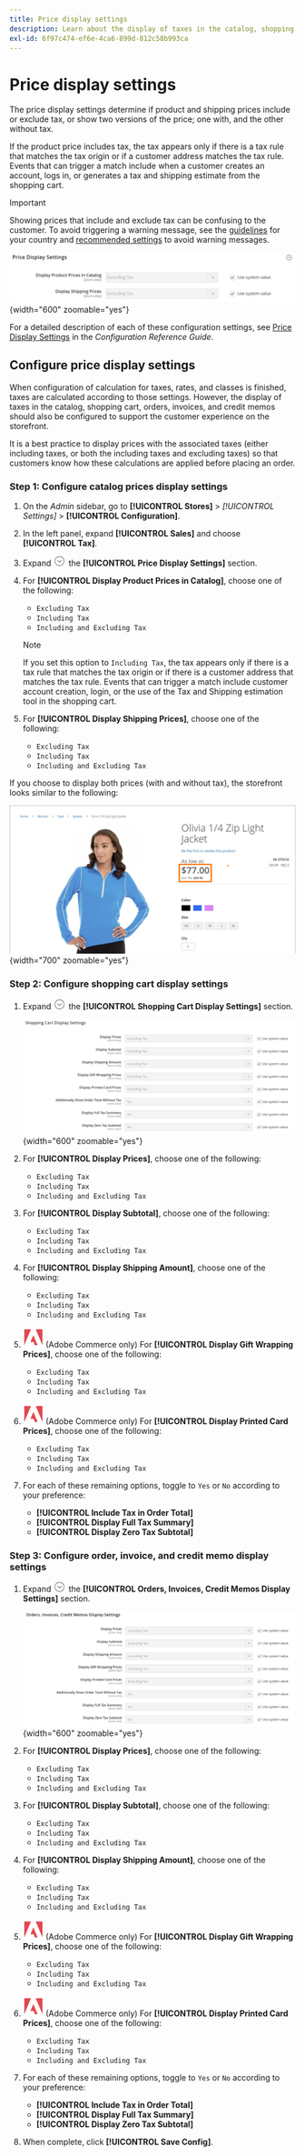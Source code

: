 ```yaml
---
title: Price display settings
description: Learn about the display of taxes in the catalog, shopping cart, orders, invoices, and credit memos that support the customer purchase experience.
exl-id: 6f97c474-ef6e-4ca6-899d-812c58b993ca
---
```

# Price display settings

The price display settings determine if product and shipping prices include or exclude tax, or show two versions of the price; one with, and the other without tax.

If the product price includes tax, the tax appears only if there is a tax rule that matches the tax origin or if a customer address matches the tax rule. Events that can trigger a match include when a customer creates an account, logs in, or generates a tax and shipping estimate from the shopping cart.

>[!IMPORTANT]
>
>Showing prices that include and exclude tax can be confusing to the customer. To avoid triggering a warning message, see the [guidelines](international-tax-guidelines.md) for your country and [recommended settings](taxes.md#warning-messages) to avoid warning messages.

![Price Display Settings](../configuration-reference/sales/assets/tax-price-display-settings.png){width="600" zoomable="yes"}

For a detailed description of each of these configuration settings, see [Price Display Settings](../configuration-reference/sales/tax.md#price-display-settings) in the _Configuration Reference Guide_.

## Configure price display settings

When configuration of calculation for taxes, rates, and classes is finished, taxes are calculated according to those settings. However, the display of taxes in the catalog, shopping cart, orders, invoices, and credit memos should also be configured to support the customer experience on the storefront.

It is a best practice to display prices with the associated taxes (either including taxes, or both the including taxes and excluding taxes) so that customers know how these calculations are applied before placing an order.

### Step 1: Configure catalog prices display settings

1. On the _Admin_ sidebar, go to **[!UICONTROL Stores]** > _[!UICONTROL Settings]_ > **[!UICONTROL Configuration]**.

1. In the left panel, expand **[!UICONTROL Sales]** and choose **[!UICONTROL Tax]**.

1. Expand ![Expansion selector](../assets/icon-display-expand.png) the **[!UICONTROL Price Display Settings]** section.

1. For **[!UICONTROL Display Product Prices in Catalog]**, choose one of the following:

   - `Excluding Tax`
   - `Including Tax`
   - `Including and Excluding Tax`

   >[!NOTE]
   >
   >If you set this option to `Including Tax`, the tax appears only if there is a tax rule that matches the tax origin or if there is a customer address that matches the tax rule. Events that can trigger a match include customer account creation, login, or the use of the Tax and Shipping estimation tool in the shopping cart.

1. For **[!UICONTROL Display Shipping Prices]**, choose one of the following:

   - `Excluding Tax`
   - `Including Tax`
   - `Including and Excluding Tax`

If you choose to display both prices (with and without tax), the storefront looks similar to the following:

   ![Example of price display including taxes on the storefront](./assets/catalog-prices-tax.png){width="700" zoomable="yes"}

### Step 2: Configure shopping cart display settings

1. Expand ![Expansion selector](../assets/icon-display-expand.png) the **[!UICONTROL Shopping Cart Display Settings]** section.

   ![Shopping Cart Display Settings](../configuration-reference/sales/assets/tax-shopping-cart-display-settings.png){width="600" zoomable="yes"}

1. For **[!UICONTROL Display Prices]**, choose one of the following:

   - `Excluding Tax`
   - `Including Tax`
   - `Including and Excluding Tax`

1. For **[!UICONTROL Display Subtotal]**, choose one of the following:

   - `Excluding Tax`
   - `Including Tax`
   - `Including and Excluding Tax`

1. For **[!UICONTROL Display Shipping Amount]**, choose one of the following:

   - `Excluding Tax`
   - `Including Tax`
   - `Including and Excluding Tax`

1. ![Adobe Commerce](../assets/adobe-logo.svg) (Adobe Commerce only) For **[!UICONTROL Display Gift Wrapping Prices]**, choose one of the following:

   - `Excluding Tax`
   - `Including Tax`
   - `Including and Excluding Tax`

1. ![Adobe Commerce](../assets/adobe-logo.svg) (Adobe Commerce only) For **[!UICONTROL Display Printed Card Prices]**, choose one of the following:

   - `Excluding Tax`
   - `Including Tax`
   - `Including and Excluding Tax`

1. For each of these remaining options, toggle to `Yes` or `No` according to your preference:

   - **[!UICONTROL Include Tax in Order Total]**
   - **[!UICONTROL Display Full Tax Summary]**
   - **[!UICONTROL Display Zero Tax Subtotal]**

### Step 3: Configure order, invoice, and credit memo display settings

1. Expand ![Expansion selector](../assets/icon-display-expand.png) the **[!UICONTROL Orders, Invoices, Credit Memos Display Settings]** section.

   ![Orders, Invoices, Credit Memos Display Settings](../configuration-reference/sales/assets/tax-orders-invoices-credit-memos-display-settings.png){width="600" zoomable="yes"}

1. For **[!UICONTROL Display Prices]**, choose one of the following:

   - `Excluding Tax`
   - `Including Tax`
   - `Including and Excluding Tax`

1. For **[!UICONTROL Display Subtotal]**, choose one of the following:

   - `Excluding Tax`
   - `Including Tax`
   - `Including and Excluding Tax`

1. For **[!UICONTROL Display Shipping Amount]**, choose one of the following:

   - `Excluding Tax`
   - `Including Tax`
   - `Including and Excluding Tax`

1. ![Adobe Commerce](../assets/adobe-logo.svg) (Adobe Commerce only) For **[!UICONTROL Display Gift Wrapping Prices]**, choose one of the following:

   - `Excluding Tax`
   - `Including Tax`
   - `Including and Excluding Tax`

1. ![Adobe Commerce](../assets/adobe-logo.svg) (Adobe Commerce only) For **[!UICONTROL Display Printed Card Prices]**, choose one of the following:

   - `Excluding Tax`
   - `Including Tax`
   - `Including and Excluding Tax`

1. For each of these remaining options, toggle to `Yes` or `No` according to your preference:

   - **[!UICONTROL Include Tax in Order Total]**
   - **[!UICONTROL Display Full Tax Summary]**
   - **[!UICONTROL Display Zero Tax Subtotal]**

1. When complete, click **[!UICONTROL Save Config]**.
